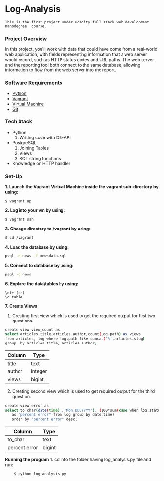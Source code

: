 # Log-Analysis
    This is the first project under udacity full stack web development nanodegree  course.
### Project Overview
In this project, you'll work with data that could have come from a real-world web application, with fields representing information that a web server would record, such as HTTP status codes and URL paths. The web server and the reporting tool both connect to the same database, allowing information to flow from the web server into the report.

### Software Requirements
- [Python](https://www.python.org/)
- [Vagrant](https://www.vagrantup.com/)
- [Virtual Machine](https://www.virtualbox.org/wiki/Download_Old_Builds_5_1)
- [Git](https://git-scm.com/downloads)

### Tech Stack
- Python
    1. Writing code with DB-API
- PostgreSQL
    1. Joining Tables
    2.  Views
    3. SQL string functions
- Knowledge on HTTP handler


### Set-Up
**1. Launch the  Vagrant Virtual Machine inside the vagrant sub-directory by       using:**
 ```sh
$ vagrant up
```
**2. Log into your vm by using:**
```sh
$ vagrant ssh
```
**3. Change directory to /vagrant by using:**
```sh
$ cd /vagrant
```
**4. Load the database by using:**
```sh
psql -d news -f newsdata.sql
```
**5. Connect to database by using:**
```sh
psql -d news
```
**6. Explore the data\tables by using:**
```
\dt+ (or)
\d table
```
**7. Create Views**
1. Creating first view which is used to get the required output for first two questions.
```sh
create view view_count as
select articles.title,articles.author,count(log.path) as views
from articles, log where log.path like concat('%',articles.slug)
group  by articles.title, articles.author;
````

 | Column |  Type   | 
 | --------|--------|
 | title  | text    |
 | author | integer |
 |views  | bigint  |

2. Creating second view which is used to get required output for the third question.
```sh
create view error as
select to_char(date(time) ,'Mon DD,YYYY'), (100*sum(case when log.status='200 OK' then 0 else 1 end)/count(log.status)) 
   as "percent error" from log group by date(time) 
   order by "percent error" desc;
````

| Column | Type | 
| ------ | ---- |
| to_char       | text   |
| percent error | bigint |

**Running the program**
    1. cd into the folder having log_analysis.py file and run:
```sh
    $ python log_analysis.py
```

